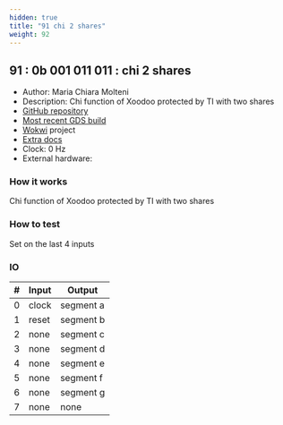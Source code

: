 ```yaml
---
hidden: true
title: "91 chi 2 shares"
weight: 92
---
```


## 91 : 0b 001 011 011 : chi 2 shares

* Author: Maria Chiara Molteni
* Description: Chi function of Xoodoo protected by TI with two shares
* [GitHub repository](https://github.com/mmolteni-secpat/tinytapeout02_chi2shares)
* [Most recent GDS build](https://github.com/mmolteni-secpat/tinytapeout02_chi2shares/actions/runs/3566041955)
* [Wokwi](https://wokwi.com/projects/341589685194195540) project
* [Extra docs]()
* Clock: 0 Hz
* External hardware: 



### How it works

Chi function of Xoodoo protected by TI with two shares

### How to test

Set on the last 4 inputs

### IO

| # | Input        | Output       |
|---|--------------|--------------|
| 0 | clock  | segment a |
| 1 | reset  | segment b |
| 2 | none  | segment c |
| 3 | none  | segment d |
| 4 | none  | segment e |
| 5 | none  | segment f |
| 6 | none  | segment g |
| 7 | none  | none |

